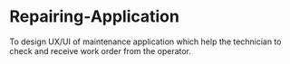 # Repairing-Application
To design UX/UI of maintenance application which help the technician to check and receive work order from the operator.
